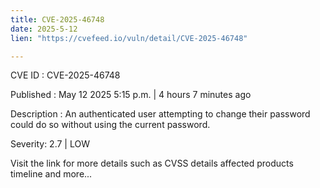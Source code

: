 ```yaml
---
title: CVE-2025-46748
date: 2025-5-12
lien: "https://cvefeed.io/vuln/detail/CVE-2025-46748"

---
```


CVE ID : CVE-2025-46748

Published :  May 12
2025
5:15 p.m. | 4 hours
7 minutes ago

Description : An authenticated user attempting to change their password could do so without using the current password.

Severity: 2.7 | LOW

Visit the link for more details
such as CVSS details
affected products
timeline
and more...
